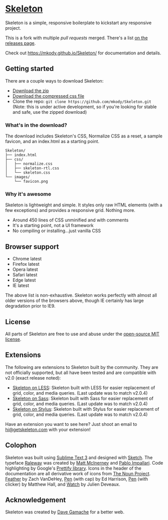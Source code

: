 # [Skeleton](https://mkody.github.io/Skeleton/)
Skeleton is a simple, responsive boilerplate to kickstart any responsive project.

This is a fork with multiple *pull requests* merged.
There's a list [on the releases page](https://github.com/mkody/Skeleton/releases).

Check out <https://mkody.github.io/Skeleton/> for documentation and details.

## Getting started

There are a couple ways to download Skeleton:
- [Download the zip](https://github.com/mkody/Skeleton/archive/2.0.7.zip)
- [Download the compressed css file](https://github.com/mkody/Skeleton/releases/download/2.0.7/skeleton.min.css)
- Clone the repo: `git clone https://github.com/mkody/Skeleton.git` (Note: this is under active development, so if you're looking for stable and safe, use the zipped download)


### What's in the download?

The download includes Skeleton's CSS, Normalize CSS as a reset, a sample favicon, and an index.html as a starting point.

```
Skeleton/
├── index.html
├── css/
│   ├── normalize.css
│   ├── skeleton-rtl.css
│   └── skeleton.css
└── images/
    └── favicon.png

```

### Why it's awesome

Skeleton is lightweight and simple. It styles only raw HTML elements (with a few exceptions) and provides a responsive grid. Nothing more.
- Around 450 lines of CSS unminified and with comments
- It's a starting point, not a UI framework
- No compiling or installing...just vanilla CSS


## Browser support

- Chrome latest
- Firefox latest
- Opera latest
- Safari latest
- Edge latest
- IE latest

The above list is non-exhaustive. Skeleton works perfectly with almost all older versions of the browsers above, though IE certainly has large degradation prior to IE9.


## License

All parts of Skeleton are free to use and abuse under the [open-source MIT license](https://github.com/mkody/Skeleton/blob/PRs/LICENSE.md).


## Extensions

The following are extensions to Skeleton built by the community. They are not officially supported, but all have been tested and are compatible with v2.0 (exact release noted):
- [Skeleton on LESS](https://github.com/whatsnewsaes/Skeleton-less): Skeleton built with LESS for easier replacement of grid, color, and media queries. (Last update was to match v2.0.4)
- [Skeleton on Sass](https://github.com/whatsnewsaes/Skeleton-Sass): Skeleton built with Sass for easier replacement of grid, color, and media queries. (Last update was to match v2.0.4)
- [Skeleton on Stylus](https://github.com/meinhimmel/Skeleton-Stylus): Skeleton built with Stylus for easier replacement of grid, color, and media queries. (Last update was to match v2.0.4)

Have an extension you want to see here? Just shoot an email to hi@getskeleton.com with your extension!


## Colophon

Skeleton was built using [Sublime Text 3](http://www.sublimetext.com/3) and designed with [Sketch](http://bohemiancoding.com/sketch). The typeface [Raleway](http://www.google.com/fonts/specimen/Raleway) was created by [Matt McInerney](http://matt.cc/) and [Pablo Impallari](http://www.impallari.com/). Code highlighting by Google's [Prettify library](https://github.com/google/code-prettify). Icons in the header of the documentation are all derivative work of icons from [The Noun Project](http://thenounproject.com). [Feather](http://thenounproject.com/term/feather/22073) by Zach VanDeHey, [Pen](http://thenounproject.com/term/pen/21163) (with cap) by Ed Harrison, [Pen](http://thenounproject.com/term/pen/32847) (with clicker) by Matthew Hall, and [Watch](http://thenounproject.com/term/watch/48015) by Julien Deveaux.


## Acknowledgement

Skeleton was created by [Dave Gamache](https://twitter.com/dhg) for a better web.
